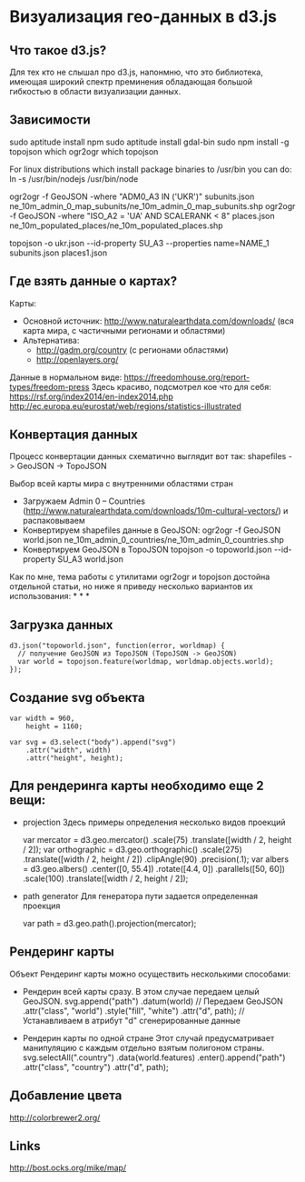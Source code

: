 # Визуализация гео-данных в d3.js


## Что такое d3.js?

Для тех кто не слышал про d3.js, напонмню, что это библиотека, имеющая широкий
спектр преминения  обладающая большой гибкостью в области визуализации данных.


## Зависимости

<!-- Для тех у кого чистая система -->
sudo aptitude install npm
sudo aptitude install gdal-bin
sudo npm install -g topojson
which ogr2ogr
which topojson
<!-- This should print /usr/local/bin/ogr2ogr and /usr/local/bin/topojson. -->
<!-- Проблемы с установкой node.js -->
For linux distributions which install package binaries to /usr/bin you can do:
ln -s /usr/bin/nodejs /usr/bin/node
<!-- Converrting data -->
ogr2ogr -f GeoJSON -where "ADM0_A3 IN ('UKR')" subunits.json ne_10m_admin_0_map_subunits/ne_10m_admin_0_map_subunits.shp
ogr2ogr -f GeoJSON -where "ISO_A2 = 'UA' AND SCALERANK < 8" places.json ne_10m_populated_places/ne_10m_populated_places.shp
<!-- topojson -o ukr.json --id-property SU_A3 --properties name=NAME subunits.json places.json -->
topojson -o ukr.json --id-property SU_A3 --properties name=NAME_1 subunits.json places1.json


## Где взять данные о картах?

Карты:
* Основной источник:
  http://www.naturalearthdata.com/downloads/ (вся карта мира, с частичными регионами и областями)
* Альтернатива:
  * http://gadm.org/country (с регионами областями)
  * http://openlayers.org/

Данные в нормальном виде:
    https://freedomhouse.org/report-types/freedom-press
Здесь красиво, подсмотрел кое что для себя:
    https://rsf.org/index2014/en-index2014.php
    http://ec.europa.eu/eurostat/web/regions/statistics-illustrated


## Конвертация данных

Процесс конвертации данных схематично выглядит вот так:
shapefiles -> GeoJSON -> TopoJSON

Выбор всей карты мира с внутренними областями стран
* Загружаем Admin 0 – Countries (http://www.naturalearthdata.com/downloads/10m-cultural-vectors/) и распаковываем
* Конвертируем shapefiles данные в GeoJSON:
  ogr2ogr -f GeoJSON world.json ne_10m_admin_0_countries/ne_10m_admin_0_countries.shp
* Конвертируем GeoJSON в TopoJSON
  topojson -o topoworld.json --id-property SU_A3 world.json

Как по мне, тема работы с утилитами ogr2ogr и topojson достойна отдельной статьи, но ниже я приведу несколько вариантов их использования:
*
*
*

## Загрузка данных
    d3.json("topoworld.json", function(error, worldmap) {
      // получение GeoJSON из TopoJSON (TopoJSON -> GeoJSON)
      var world = topojson.feature(worldmap, worldmap.objects.world);
    });


## Создание svg объекта
    var width = 960,
        height = 1160;

    var svg = d3.select("body").append("svg")
        .attr("width", width)
        .attr("height", height);


## Для рендеринга карты необходимо еще 2 вещи:
* projection
  Здесь примеры определения несколько видов проекций

    var mercator = d3.geo.mercator()
                    .scale(75)
                    .translate([width / 2, height / 2]);
    var orthographic = d3.geo.orthographic()
                        .scale(275)
                        .translate([width / 2, height / 2])
                        .clipAngle(90)
                        .precision(.1);
    var albers = d3.geo.albers()
                      .center([0, 55.4])
                      .rotate([4.4, 0])
                      .parallels([50, 60])
                      .scale(100)
                      .translate([width / 2, height / 2]);
* path generator
  Для генератора пути задается определенная проекция

    var path = d3.geo.path().projection(mercator);


## Рендеринг карты
Объект 
Рендеринг карты можно осуществить несколькими способами:
* Рендерин всей карты сразу. В этом случае передаем целый GeoJSON.
    svg.append("path")
        .datum(world)  // Передаем GeoJSON
        .attr("class", "world")
        .style("fill", "white")
        .attr("d", path);  // Устанавливаем в атрибут "d" сгенерированные данные

* Рендерин карты по одной стране
  Этот случай предусматривает манипуляцию с каждым отдельно взятым полигоном страны.
    svg.selectAll(".country")
        .data(world.features)
      .enter().append("path")
        .attr("class", "country")
        .attr("d", path);


## Добавление цвета
http://colorbrewer2.org/


## Links

http://bost.ocks.org/mike/map/